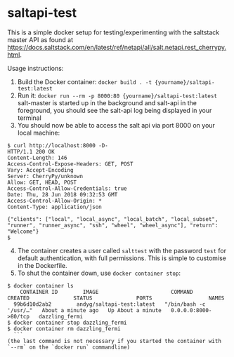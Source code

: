 # saltapi-test

This is a simple docker setup for testing/experimenting with the saltstack
master API as found at https://docs.saltstack.com/en/latest/ref/netapi/all/salt.netapi.rest_cherrypy.html.

Usage instructions:

1. Build the Docker container: `docker build . -t {yourname}/saltapi-test:latest`
2. Run it: `docker run --rm -p 8000:80 {yourname}/saltapi-test:latest`
salt-master is started up in the background and salt-api in the foreground, you should
see the salt-api log being displayed in your terminal
3. You should now be able to access the salt api via port 8000 on your local machine:
  ```
  $ curl http://localhost:8000 -D-
  HTTP/1.1 200 OK
  Content-Length: 146
  Access-Control-Expose-Headers: GET, POST
  Vary: Accept-Encoding
  Server: CherryPy/unknown
  Allow: GET, HEAD, POST
  Access-Control-Allow-Credentials: true
  Date: Thu, 28 Jun 2018 09:32:53 GMT
  Access-Control-Allow-Origin: *
  Content-Type: application/json

  {"clients": ["local", "local_async", "local_batch", "local_subset", "runner", "runner_async", "ssh", "wheel", "wheel_async"], "return": "Welcome"}
  $
  ```
4. The container creates a user called `salttest` with the password `test` for default authentication, with full permissions.
This is simple to customise in the Dockerfile.
5. To shut the container down, use `docker container stop`:
  ```
  $ docker container ls
      CONTAINER ID        IMAGE                       COMMAND                  CREATED              STATUS              PORTS                  NAMES
    99b6d10d2ab2        andyg/saltapi-test:latest   "/bin/bash -c '/usr/…"   About a minute ago   Up About a minute   0.0.0.0:8000->80/tcp   dazzling_fermi
  $ docker container stop dazzling_fermi
  $ docker container rm dazzling_fermi
    ```
  (the last command is not necessary if you started the container with `--rm` on the `docker run` commandline)

